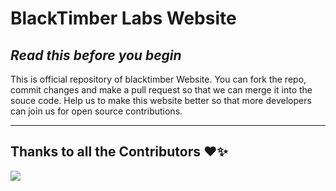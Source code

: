 # BlackTimber Labs Website
## _Read this before you begin_
This is official repository of blacktimber Website. You can fork the repo, commit changes and make a pull request so that we can merge it into the souce code.
Help us to make this website better so that more developers can join us for open source contributions. 

---
## Thanks to all the Contributors ❤️✨
<a href = "https://github.com/BlackTimber-Labs/website/graphs/contributors">
  <img src = "https://contrib.rocks/image?repo=BlackTimber-Labs/website"/>
</a>
